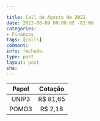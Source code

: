 ```yaml
---

title: Call de Agosto de 2022
date: 2022-08-09 00:00:00 -03:00
categories:
- Finanças
tags: [calls]
comment: 
info: fechado.
type: post
layout: post
sha: 
---
```


| **Papel** | **Cotação** |
|:---------:|:-----------:|
| UNIP3 | R$ 81,65 |
| POMO3 | R$ 2,18 |
